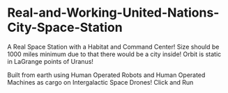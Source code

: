 # Real-and-Working-United-Nations-City-Space-Station
A Real Space Station with a Habitat and Command Center! Size should be 1000 miles minimum due to that there would be a city inside! Orbit is static in LaGrange points of Uranus!


Built from earth using Human Operated Robots and Human Operated Machines as cargo on Intergalactic Space Drones!
Click and Run
